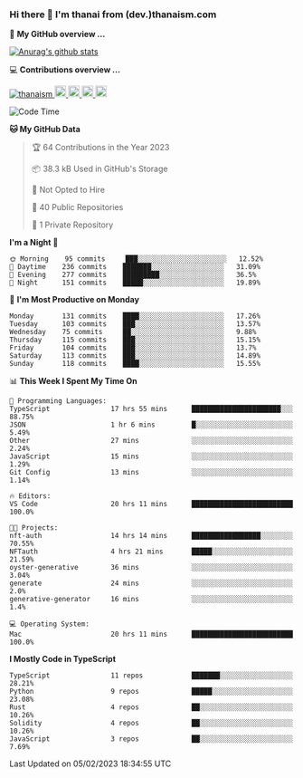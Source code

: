 ### Hi there 👋 I'm thanai from (dev.)thanaism.com

<!-- バッジ関連 -->
<!--
メイン：https://shields.io/category/social
GitHub view：https://github.com/antonkomarev/github-profile-views-counter
Qiita contributions：https://qiita.com/mikkame/items/f2c60d9caf8a8e38ec50
 -->

🍎 **My GitHub overview ...**

<!-- GitHubトロフィー -->
<!--
https://github.com/ryo-ma/github-profile-trophy
 -->

<!-- [![trophy](https://github-profile-trophy.vercel.app/?username=thanaism)](https://github.com/thanaism/thanaism) -->

<!-- GitHubステータス -->
<!--
https://github.com/anuraghazra/github-readme-stats
 -->

[![Anurag's github stats](https://github-readme-stats.vercel.app/api?username=thanaism&count_private=true&show_icons=true)](https://github.com/thanaism/thanaism)

<!-- [![ReadMe Card](https://github-readme-stats.vercel.app/api/pin/?username=thanaism&repo=thanaism)](https://github.com/thanaism/thanaism) -->

<!-- Skill icons -->
<!--
https://rahuldkjain.github.io/gh-profile-readme-generator/
 -->

💻 **Contributions overview ...**

<p align="left">

  <a href="https://github.com/thanaism/thanaism/">
    <img src="https://komarev.com/ghpvc/?username=thanaism" alt="thanaism" />
  </a>
  <a href="http://twitter.com/okinawa__noodle">
    <img height="20" src="https://img.shields.io/twitter/follow/okinawa__noodle?label=Twitter&logo=twitter&style=flat" />
  </a>
  <a href="https://github.com/thanaism">
    <img height="20" src="https://img.shields.io/github/followers/thanaism?label=follow&logo=github&style=flat" />
  </a>
  <!-- <a href="https://www.reddit.com/user/thanaism">
    <img height="20" src="https://img.shields.io/reddit/user-karma/combined/thanaism?label=Reddit&logo=reddit&style=flat" />
  </a>
  <a href="https://stackoverflow.com/users/5720201/thanaism">
    <img height="20" src="https://img.shields.io/stackexchange/stackoverflow/r/5720201?label=StackOverflow&logo=stack-overflow&style=flat" /> -->
  </a>
  <a href="http://qiita.com/thanai">
    <img height="20" src="https://qiita-badge.apiapi.app/s/thanai/posts.svg" />
  </a>
  <//qiita.com/thanai">
    <img height="20" src="https://qiita-badge.apiapi.app/s/thanai/contributions.svg" />
  </a>
</p>

<!--START_SECTION:waka-->
![Code Time](http://img.shields.io/badge/Code%20Time-1%2C246%20hrs%2056%20mins-blue)

**🐱 My GitHub Data** 

> 🏆 64 Contributions in the Year 2023
 > 
> 📦 38.3 kB Used in GitHub's Storage 
 > 
> 🚫 Not Opted to Hire
 > 
> 📜 40 Public Repositories 
 > 
> 🔑 1 Private Repository 
 > 
**I'm a Night 🦉** 

```text
🌞 Morning    95 commits     ███░░░░░░░░░░░░░░░░░░░░░░   12.52% 
🌆 Daytime    236 commits    ███████░░░░░░░░░░░░░░░░░░   31.09% 
🌃 Evening    277 commits    █████████░░░░░░░░░░░░░░░░   36.5% 
🌙 Night      151 commits    █████░░░░░░░░░░░░░░░░░░░░   19.89%

```
📅 **I'm Most Productive on Monday** 

```text
Monday       131 commits    ████░░░░░░░░░░░░░░░░░░░░░   17.26% 
Tuesday      103 commits    ███░░░░░░░░░░░░░░░░░░░░░░   13.57% 
Wednesday    75 commits     ██░░░░░░░░░░░░░░░░░░░░░░░   9.88% 
Thursday     115 commits    ███░░░░░░░░░░░░░░░░░░░░░░   15.15% 
Friday       104 commits    ███░░░░░░░░░░░░░░░░░░░░░░   13.7% 
Saturday     113 commits    ███░░░░░░░░░░░░░░░░░░░░░░   14.89% 
Sunday       118 commits    ████░░░░░░░░░░░░░░░░░░░░░   15.55%

```


📊 **This Week I Spent My Time On** 

```text
💬 Programming Languages: 
TypeScript               17 hrs 55 mins      ██████████████████████░░░   88.75% 
JSON                     1 hr 6 mins         █░░░░░░░░░░░░░░░░░░░░░░░░   5.49% 
Other                    27 mins             ░░░░░░░░░░░░░░░░░░░░░░░░░   2.24% 
JavaScript               15 mins             ░░░░░░░░░░░░░░░░░░░░░░░░░   1.29% 
Git Config               13 mins             ░░░░░░░░░░░░░░░░░░░░░░░░░   1.14%

🔥 Editors: 
VS Code                  20 hrs 11 mins      █████████████████████████   100.0%

🐱‍💻 Projects: 
nft-auth                 14 hrs 14 mins      █████████████████░░░░░░░░   70.55% 
NFTauth                  4 hrs 21 mins       █████░░░░░░░░░░░░░░░░░░░░   21.59% 
oyster-generative        36 mins             ░░░░░░░░░░░░░░░░░░░░░░░░░   3.04% 
generate                 24 mins             ░░░░░░░░░░░░░░░░░░░░░░░░░   2.0% 
generative-generator     16 mins             ░░░░░░░░░░░░░░░░░░░░░░░░░   1.4%

💻 Operating System: 
Mac                      20 hrs 11 mins      █████████████████████████   100.0%

```

**I Mostly Code in TypeScript** 

```text
TypeScript               11 repos            ███████░░░░░░░░░░░░░░░░░░   28.21% 
Python                   9 repos             █████░░░░░░░░░░░░░░░░░░░░   23.08% 
Rust                     4 repos             ██░░░░░░░░░░░░░░░░░░░░░░░   10.26% 
Solidity                 4 repos             ██░░░░░░░░░░░░░░░░░░░░░░░   10.26% 
JavaScript               3 repos             ██░░░░░░░░░░░░░░░░░░░░░░░   7.69%

```



 Last Updated on 05/02/2023 18:34:55 UTC
<!--END_SECTION:waka-->
